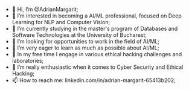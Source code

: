 - 👋 Hi, I’m @AdrianMargarit;
- 👀 I’m interested in becoming a AI/ML professional, focused on Deep Learning for NLP and Computer Vision;
- 🌱 I’m currently studying in the master's program of Databases and Software Technologies at the University of Bucharest;
- 💞️ I’m looking for opportunities to work in the field of AI/ML;
- 💞️ I’m very eager to learn as much as possible about AI/ML;
- 💞️ In my free time I engage in various ethical hacking challenges and laboratories;
- 💞️ I’m really enthusiastic when it comes to Cyber Security and Ethical Hacking;
- 📫 How to reach me: linkedin.com/in/adrian-margarit-65413b202;

<!---
AdrianMargarit/AdrianMargarit is a ✨ special ✨ repository because its `README.md` (this file) appears on your GitHub profile.
You can click the Preview link to take a look at your changes.
--->

